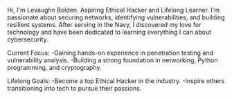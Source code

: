 Hi, I'm Levaughn Bolden.
Aspiring Ethical Hacker and Lifelong Learner.
I'm passionate about securing networks, identifying vulnerabilities, and building resilient systems.
After serving in the Navy, I discovered my love for technology and have been dedicated to learning everything I can about cybersecurity.

Current Focus:
    -Gaining hands-on experience in penetration testing and vulnerability analysis.
    -Building a strong foundation in networking, Python programming, and cryptography.

Lifelong Goals:
    -Become a top Ethical Hacker in the industry.
    -Inspire others transitioning into tech to pursue their passions.
